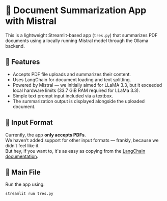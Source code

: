 # 🧠 Document Summarization App with Mistral

This is a lightweight Streamlit-based app (`tres.py`) that summarizes PDF documents using a locally running Mistral model through the Ollama backend.

## 🚀 Features
- Accepts PDF file uploads and summarizes their content.
- Uses LangChain for document loading and text splitting.
- Powered by Mistral — we initially aimed for LLaMA 3.3, but it exceeded local hardware limits (33.7 GiB RAM required for LLaMa 3.3).
- Simple text prompt input included via a textbox.
- The summarization output is displayed alongside the uploaded document.

## 📄 Input Format
Currently, the app **only accepts PDFs**.  
We haven’t added support for other input formats — frankly, because we didn’t feel like it.  
But hey, if you want to, it's as easy as copying from the [LangChain documentation](https://docs.langchain.com/).

## 📂 Main File
Run the app using:

```bash
streamlit run tres.py
